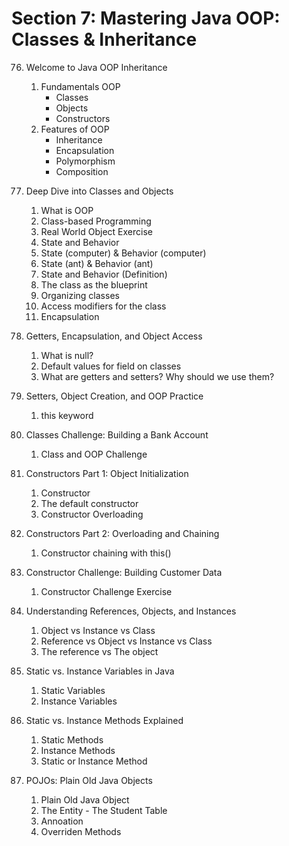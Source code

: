 # Section 7: Mastering Java OOP: Classes & Inheritance

76. Welcome to Java OOP Inheritance
    1. Fundamentals OOP
        - Classes
        - Objects
        - Constructors
    2. Features of OOP
        - Inheritance
        - Encapsulation
        - Polymorphism
        - Composition

77. Deep Dive into Classes and Objects
    1. What is OOP
    2. Class-based Programming
    3. Real World Object Exercise
    4. State and Behavior 
    5. State (computer) & Behavior (computer)
    6. State (ant) & Behavior (ant)
    7. State and Behavior (Definition)
    8. The class as the blueprint
    9. Organizing classes
    10. Access modifiers for the class
    11. Encapsulation

78. Getters, Encapsulation, and Object Access
    1. What is null?
    2. Default values for field on classes
    3. What are getters and setters? Why should we use them?

79. Setters, Object Creation, and OOP Practice
    1. this keyword

80. Classes Challenge: Building a Bank Account
    1. Class and OOP Challenge

81. Constructors Part 1: Object Initialization
    1. Constructor
    2. The default constructor
    3. Constructor Overloading

82. Constructors Part 2: Overloading and Chaining
    1. Constructor chaining with this()

83. Constructor Challenge: Building Customer Data
    1. Constructor Challenge Exercise

84. Understanding References, Objects, and Instances
    1. Object vs Instance vs Class
    2. Reference vs Object vs Instance vs Class
    3. The reference vs The object

85. Static vs. Instance Variables in Java
    1. Static Variables
    2. Instance Variables

86. Static vs. Instance Methods Explained
    1. Static Methods
    2. Instance Methods
    3. Static or Instance Method

87. POJOs: Plain Old Java Objects
    1. Plain Old Java Object
    2. The Entity - The Student Table
    3. Annoation
    4. Overriden Methods